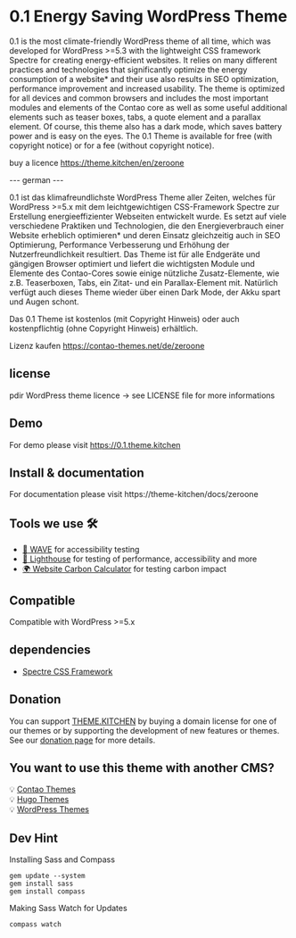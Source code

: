 
# 0.1 Energy Saving WordPress Theme

0.1 is the most climate-friendly WordPress theme of all time, which was developed for WordPress >=5.3 with the lightweight CSS framework Spectre for creating energy-efficient websites.
It relies on many different practices and technologies that significantly optimize the energy consumption of a website* and their use also results in SEO optimization, performance improvement and increased usability.
The theme is optimized for all devices and common browsers and includes the most important modules and elements of the Contao core as well as some useful additional elements such as teaser boxes, tabs, a quote element and a parallax element.
Of course, this theme also has a dark mode, which saves battery power and is easy on the eyes.
The 0.1 Theme is available for free (with copyright notice) or for a fee (without copyright notice).

buy a licence https://theme.kitchen/en/zeroone
        

--- german ---

0.1 ist das klimafreundlichste WordPress Theme aller Zeiten, welches für WordPress >=5.x mit dem leichtgewichtigen CSS-Framework Spectre zur Erstellung energieeffizienter Webseiten entwickelt wurde.
Es setzt auf viele verschiedene Praktiken und Technologien, die den Energieverbrauch einer Website erheblich optimieren*  und deren Einsatz gleichzeitig auch in SEO Optimierung, Performance Verbesserung und Erhöhung der Nutzerfreundlichkeit resultiert.
Das Theme ist für alle Endgeräte und gängigen Browser optimiert und liefert die wichtigsten Module und Elemente des Contao-Cores sowie einige nützliche Zusatz-Elemente, wie z.B. Teaserboxen, Tabs, ein Zitat- und ein Parallax-Element mit.
Natürlich verfügt auch dieses Theme wieder über einen Dark Mode, der Akku spart und Augen schont.

Das 0.1 Theme ist kostenlos (mit Copyright Hinweis) oder auch kostenpflichtig (ohne Copyright Hinweis) erhältlich.

Lizenz kaufen https://contao-themes.net/de/zeroone

## license

pdir WordPress theme licence -> see LICENSE file for more informations

## Demo

For demo please visit https://0.1.theme.kitchen

## Install & documentation

For documentation please visit https://theme-kitchen/docs/zeroone

## Tools we use 🛠

- [🌊 WAVE](https://wave.webaim.org/extension/) for accessibility testing
- [🚨 Lighthouse](https://developers.google.com/web/tools/lighthouse/) for testing of performance, accessibility and more
- [🌍 Website Carbon Calculator](https://www.websitecarbon.com/) for testing carbon impact

## Compatible

Compatible with WordPress >=5.x

## dependencies

- [Spectre CSS Framework](https://github.com/picturepan2/spectre)

## Donation

You can support [THEME.KITCHEN](https://theme.kitchen) by buying a domain license for one of our themes or by supporting the development of new features or themes. See our 
[donation page](https://theme.kitchen/sponsoring) for more details.

## You want to use this theme with another CMS?
 
💡 [Contao Themes](https://contao-themes.net)  
💡 [Hugo Themes](https://theme.kitchen/hugo-themes/)  
💡 [WordPress Themes](https://theme.kitchen/wordpress-themes/)  

## Dev Hint

Installing Sass and Compass

    gem update --system
    gem install sass
    gem install compass  
    
Making Sass Watch for Updates

    compass watch

